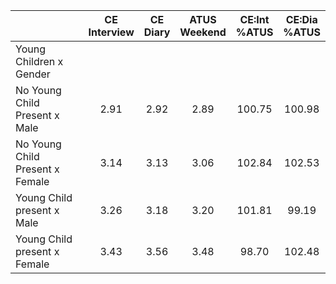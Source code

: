 
|                      | CE<br>Interview |  CE<br>Diary | ATUS<br>Weekend | CE:Int<br>%ATUS | CE:Dia<br>%ATUS |
| -------------------- | :----------: | :----------: | :----------: | :----------: | :----------: |
| Young Children x Gender |              |              |              |              |              |
| No Young Child Present x Male |         2.91 |         2.92 |         2.89 |       100.75 |       100.98 |
| No Young Child Present x Female |         3.14 |         3.13 |         3.06 |       102.84 |       102.53 |
| Young Child present x Male |         3.26 |         3.18 |         3.20 |       101.81 |        99.19 |
| Young Child present x Female |         3.43 |         3.56 |         3.48 |        98.70 |       102.48 |

